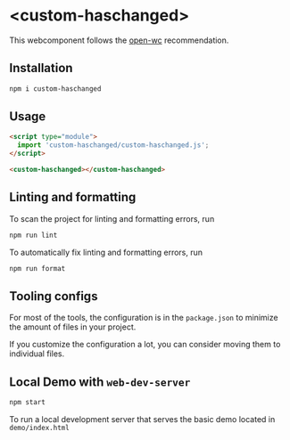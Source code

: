 # \<custom-haschanged>

This webcomponent follows the [open-wc](https://github.com/open-wc/open-wc) recommendation.

## Installation

```bash
npm i custom-haschanged
```

## Usage

```html
<script type="module">
  import 'custom-haschanged/custom-haschanged.js';
</script>

<custom-haschanged></custom-haschanged>
```

## Linting and formatting

To scan the project for linting and formatting errors, run

```bash
npm run lint
```

To automatically fix linting and formatting errors, run

```bash
npm run format
```


## Tooling configs

For most of the tools, the configuration is in the `package.json` to minimize the amount of files in your project.

If you customize the configuration a lot, you can consider moving them to individual files.

## Local Demo with `web-dev-server`

```bash
npm start
```

To run a local development server that serves the basic demo located in `demo/index.html`
